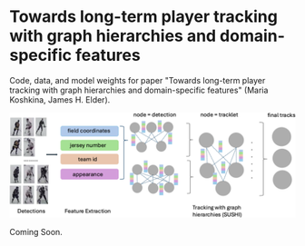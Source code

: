 # Towards long-term player tracking with graph hierarchies and domain-specific features
Code, data, and model weights for paper "Towards long-term player tracking with graph hierarchies and domain-specific
features" (Maria Koshkina, James H. Elder).

![Pipeline](docs/sports-sushi-overview.png)

Coming Soon.

<!-- ## Requirements:
* pytorch 1.9.0
* opencv

## Setup:

## Data:


### Models:


## Inference:


## Train (Hockey)


## Train (SoccerNet)

## Citation


## Acknowledgements


## License
[![License](https://i.creativecommons.org/l/by-nc/3.0/88x31.png)](http://creativecommons.org/licenses/by-nc/3.0/)

This work is licensed under a [Creative Commons Attribution-NonCommercial 3.0 Unported License](http://creativecommons.org/licenses/by-nc/3.0/).]:# -->
